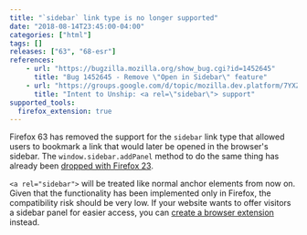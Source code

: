 ```yaml
---
title: "`sidebar` link type is no longer supported"
date: "2018-08-14T23:45:00-04:00"
categories: ["html"]
tags: []
releases: ["63", "68-esr"]
references:
    - url: "https://bugzilla.mozilla.org/show_bug.cgi?id=1452645"
      title: "Bug 1452645 - Remove \"Open in Sidebar\" feature"
    - url: "https://groups.google.com/d/topic/mozilla.dev.platform/7YXZLzvq6Qg/discussion"
      title: "Intent to Unship: <a rel=\"sidebar\"> support"
supported_tools:
  firefox_extension: true
---
```

Firefox 63 has removed the support for the `sidebar` link type that allowed users to bookmark a link that would later be opened in the browser's sidebar. The `window.sidebar.addPanel` method to do the same thing has already been [dropped with Firefox 23](https://www.fxsitecompat.dev/en-CA/docs/2013/ability-to-add-a-sidebar-panel-has-been-dropped/).

`<a rel="sidebar">` will be treated like normal anchor elements from now on. Given that the functionality has been implemented only in Firefox, the compatibility risk should be very low. If your website wants to offer visitors a sidebar panel for easier access, you can [create a browser extension](https://developer.mozilla.org/docs/Mozilla/Add-ons/WebExtensions/user_interface/Sidebars) instead.
